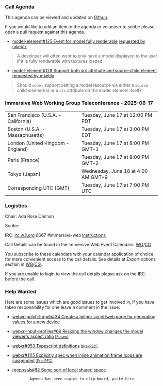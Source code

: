 ### Call Agenda

This agenda can be viewed and updated on [Github](https://github.com/immersive-web/administrivia/blob/main/meetings/2025/2025-06-17-Immersive_Web_Working_Group_Teleconference-agenda.md).

If you would like to add an item to the agenda or volunteer to scribe please open a pull request against this agenda.

* [model-element#125 Event for model fully renderable](https://github.com/immersive-web/model-element/issues/125) [requested by mkeblx](https://github.com/immersive-web/model-element/issues/125#issuecomment-2971557004)
> A developer will often want to only have a model displayed to the user if it is fully renderable with textures loaded. 
 >

* [model-element#126 Support both src attribute and source child element](https://github.com/immersive-web/model-element/issues/126) [requested by mkeblx](https://github.com/immersive-web/model-element/issues/126#issuecomment-2975305690)
> Should `model` support setting a model resource via either a `source` child element(s) or a `src` attribute on the model element itself?
 >

### Immersive Web Working Group Teleconference - 2025-06-17

<table>
<tr><td> San Francisco (U.S.A. - California) <td> Tuesday, June 17 at 12:00 PM PDT
<tr><td> Boston (U.S.A. - Massachusetts) <td> Tuesday, June 17 at 3:00 PM EDT
<tr><td> London (United Kingdom - England) <td> Tuesday, June 17 at 8:00 PM GMT+1
<tr><td> Paris (France) <td> Tuesday, June 17 at 9:00 PM GMT+2
<tr><td> Tokyo (Japan) <td> Wednesday, June 18 at 4:00 AM GMT+9
<tr><td> Corresponding UTC (GMT) <td> Tuesday, June 17 at 7:00 PM UTC
</table>

### Logistics

Chair: Ada Rose Cannon

Scribe:

IRC: [irc.w3.org](https://irc.w3.org/):6667 #immersive-web [Instructions](https://github.com/immersive-web/administrivia/blob/main/IRC.md)

Call Details can be found in the Immersive Web Event Calendars: [WG](https://www.w3.org/groups/wg/immersive-web/calendar/)/[CG](https://www.w3.org/groups/cg/immersive-web/calendar/)

You subscribe to these calendars with your calendar application of choice for more convenient access to the call details. See details at Export options section in [WG](https://www.w3.org/groups/wg/immersive-web/calendar/#export)/[CG](https://www.w3.org/groups/cg/immersive-web/calendar/#export).

If you are unable to login to view the call details please ask on the IRC before the call.

### Help Wanted

Here are some issues which are good issues to get involved in, if you have taken responsibility for one leave a comment in the issue:

- [webvr-polyfill-dpdb#34 Create a helper script/web page for generating values for a new device](https://github.com/immersive-web/webvr-polyfill-dpdb/issues/34)
- [webxr-input-profiles#69 Resizing the window changes the model viewer's aspect ratio](https://github.com/immersive-web/webxr-input-profiles/issues/69) [<small>[Future]</small>](https://api.github.com/repos/immersive-web/webxr-input-profiles/milestones/4)
- [webxr#953 Typescript definitions](https://github.com/immersive-web/webxr/issues/953) [<small>[Pre-REC]</small>](https://api.github.com/repos/immersive-web/webxr/milestones/16)
- [webxr#1115 Explicitly spec when inline animation frame loops are suspended](https://github.com/immersive-web/webxr/issues/1115) [<small>[Pre-REC]</small>](https://api.github.com/repos/immersive-web/webxr/milestones/16)
- [proposals#82 Some sort of local shared space](https://github.com/immersive-web/proposals/issues/82)


              Agenda has been copied to clip board, paste here.

